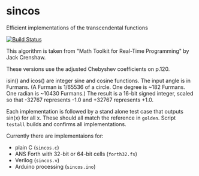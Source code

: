 # sincos

Efficient implementations of the transcendental functions

[![Build Status](https://travis-ci.org/jamesbowman/sincos.svg?branch=master)](https://travis-ci.org/jamesbowman/sincos)

This algorithm is taken from
"Math Toolkit for Real-Time Programming" by Jack Crenshaw.

These versions use the adjusted Chebyshev coefficients
on p.120.

isin() and icos() are integer sine and cosine functions. The input
angle is in Furmans. (A Furman is 1/65536 of a circle. One degree
is ~182 Furmans. One radian is ~10430 Furmans.)
The result is a 16-bit signed integer, scaled so that -32767 represents
-1.0 and +32767 represents +1.0.

Each implementation is followed by a stand alone test case that outputs
sin(x) for all x. These should all match the reference in `golden`.
Script `testall` builds and confirms all implementations.

Currently there are implementaions for:

 * plain C (`sincos.c`)
 * ANS Forth with 32-bit or 64-bit cells (`forth32.fs`)
 * Verilog (`sincos.v`)
 * Arduino processing (`sincos.ino`)
